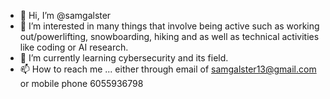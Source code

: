 - 👋 Hi, I’m @samgalster
- 👀 I’m interested in many things that involve being active such as working out/powerlifting, snowboarding, hiking and as well as technical activities like coding or AI research.
- 🌱 I’m currently learning cybersecurity and its field. 
- 📫 How to reach me ... either through email of samgalster13@gmail.com or mobile phone 6055936798

<!---
samgalster/samgalster is a ✨ special ✨ repository because its `README.md` (this file) appears on your GitHub profile.
You can click the Preview link to take a look at your changes.
--->
